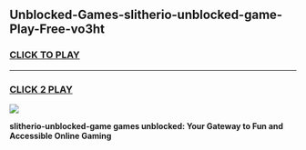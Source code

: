 
## Unblocked-Games-slitherio-unblocked-game-Play-Free-vo3ht
<h3>
<a href="https://premium76.site?title=slitherio-unblocked-game&ref=18A1">CLICK TO PLAY</a></h3>
<hr>

<h3>
<a href="https://premium76.site?title=slitherio-unblocked-game&ref=18A1">CLICK 2 PLAY</a>
  
</h3>

<a href="https://premium76.site?title=slitherio-unblocked-game&ref=18A1"><img src="https://clearcache.store/games.png"></a>


**slitherio-unblocked-game games unblocked: Your Gateway to Fun and Accessible Online Gaming**
